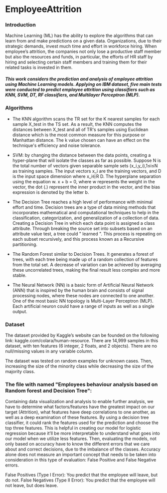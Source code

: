 # EmployeeAttrition

### Introduction
Machine Learning (ML) has the ability to explore the algorithms that can learn from and make predictions on a given data. Organizations, due to their strategic demands, invest much time and effort in workforce hiring. When employee’s attrition, the companies not only lose a productive staff member but also the resources and funds, in particular, the efforts of HR staff by hiring and selecting certain staff members and training them for their related tasks is invested in them. 

##### This work considers the prediction and analysis of employee attrition using Machine Learning models. Applying on IBM dataset, five main tests were conducted to predict employee attrition using classifiers such as KNN, SVM, DT, RF classifiers, and Multilayer Perceptron (MLP). 

### Algorithms
* The KNN algorithm scans the TR set for the K nearest samples for each sample X_test in the TS set. As a result, the KNN computes the distances between X_test and all of TR's samples using Euclidean distance which is the most common measure for this purpose or Manhattan distance. The k value chosen can have an effect on the technique's efficiency and noise tolerance.

* SVM: by changing the distance between the data points, creating a hyper-plane that will isolate the classes as far as possible. Suppose N is the total number of vectors given separable sample sets (x_i,y_i),1≤i≤N as training samples. The input vectors x_i are the training vectors, and D is the input space dimension where x_i∈R D. The hyperplane separation using the equation w. x + b = 0, where w represents the weight in the vector, the dot (.) represent the inner product in the vector, and the bias expression is denoted by the letter b.
* The Decision Tree reaches a high level of performance with minimal effort and time. Decision trees are a type of data mining methods that incorporates mathematical and computational techniques to help in the classification, categorization, and generalization of a collection of data. Creating  a Decision Tree in which each data point is assigned a class attribute. Through breaking the source set into subsets based on an attribute value test, a tree could " learned ". This process is repeating on each subset recursively, and this process known as a Recursive partitioning.
* The Random Forest similar to Decision Trees. It generates a forest of trees, with each tree being made up of a random collection of features from the total set. A decrease of variation can be achieved by averaging these uncorrelated trees, making the final result less complex and more stable. 
* The Neural Network (NN) is a basic form of Artificial Neural Network (ANN) that is inspired by the human brain and consists of signal processing nodes, where these nodes are connected to one another. One of the most basic NN topology is Multi-Layer Perceptron (MLP). Each artificial neuron could have a range of inputs as well as a single output.
 
### Dataset
The dataset provided by Kaggle’s website can be founded on the following link:  kaggle.com/colara/human-resource.
There are 14,999 samples in this dataset, with ten features (6 integer, 2 floats, and 2 objects). There are no null/missing values in any variable column.

The dataset was tested on random examples for unknown cases. Then, increasing the size of the minority class while decreasing the size of the majority class. 

### The file with named "Employees behaviour analysis based on Random forest and Decision Tree":
Containing data visualization and analysis to enable further analysis, we have to determine what factors/features have the greatest impact on our target (Attrition), what features have deep correlations to one another, as well as a deep examination of these features. By using a decision tree classifier, it could rank the features used for the prediction and choose the top three features. This is helpful in creating our model for logistic regression because it’ll be more interpretable to understand what goes into our model when we utilize less features.
Then, evaluating the models, not only based on accuracy have to know the different errors that we care about and correct decisions, due to the imbalance of the classes. Accuracy alone does not measure an important concept that needs to be taken into consideration in this type of evaluation: False Positive and False Negative errors. 

False Positives (Type I Error): You predict that the employee will leave, but do not.
False Negatives (Type II Error): You predict that the employee will not leave, but does leave.



